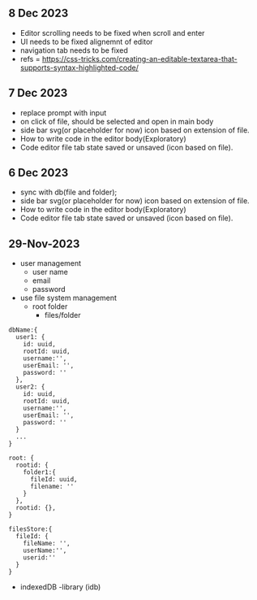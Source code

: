 
## 8 Dec 2023

* Editor scrolling needs to be fixed when scroll and enter 
* UI needs to be fixed alignemnt of editor 
* navigation tab needs to be fixed
* refs = https://css-tricks.com/creating-an-editable-textarea-that-supports-syntax-highlighted-code/

## 7 Dec 2023


* replace prompt with input
* on click of file, should be selected and open in main body
* side bar svg(or placeholder for now) icon based on extension of file.
* How to write code in the editor body(Exploratory)
* Code editor file tab state saved or unsaved (icon based on file). 

## 6 Dec 2023

* sync with db(file and folder);
* side bar svg(or placeholder for now) icon based on extension of file.
* How to write code in the editor body(Exploratory)
* Code editor file tab state saved or unsaved (icon based on file). 


## 29-Nov-2023

* user management
  * user name
  * email
  * password
* use file system management
  * root folder
    * files/folder

``` 
dbName:{
  user1: {
    id: uuid,
    rootId: uuid,
    username:'',
    userEmail: '',
    password: ''
  },
  user2: {
    id: uuid,
    rootId: uuid,
    username:'',
    userEmail: '',
    password: ''
  }
  ...
}
```
```
root: {
  rootid: {
    folder1:{
      fileId: uuid,
      filename: ''
    }
  },
  rootid: {},
}
```

```
filesStore:{
  fileId: {
    fileName: '',
    userName:'',
    userid:''
  }
}
```

* indexedDB -library (idb)